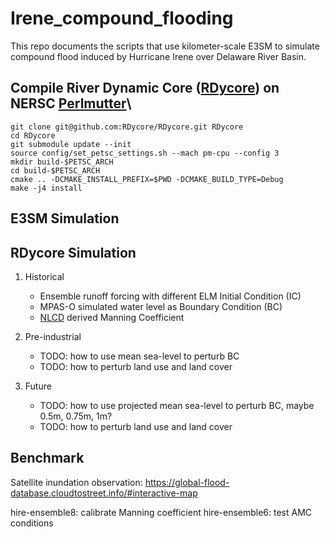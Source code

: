 # Irene_compound_flooding
This repo documents the scripts that use kilometer-scale E3SM to simulate compound flood induced by Hurricane Irene over Delaware River Basin.

## Compile River Dynamic Core ([RDycore](https://github.com/RDycore/RDycore)) on NERSC [Perlmutter](https://docs.nersc.gov/systems/perlmutter/architecture/)\
```
git clone git@github.com:RDycore/RDycore.git RDycore
cd RDycore
git submodule update --init
source config/set_petsc_settings.sh --mach pm-cpu --config 3
mkdir build-$PETSC_ARCH
cd build-$PETSC_ARCH
cmake .. -DCMAKE_INSTALL_PREFIX=$PWD -DCMAKE_BUILD_TYPE=Debug
make -j4 install
```
## E3SM Simulation
## RDycore Simulation
1. Historical 
    - Ensemble runoff forcing with different ELM Initial Condition (IC)
    - MPAS-O simulated water level as Boundary Condition (BC)
    - [NLCD](https://www.usgs.gov/centers/eros/science/national-land-cover-database) derived Manning Coefficient
2. Pre-industrial 
    - TODO: how to use mean sea-level to perturb BC
    - TODO: how to perturb land use and land cover

3. Future
    - TODO: how to use projected mean sea-level to perturb BC, maybe 0.5m, 0.75m, 1m?
    - TODO: how to perturb land use and land cover
## Benchmark
Satellite inundation observation: https://global-flood-database.cloudtostreet.info/#interactive-map

hire-ensemble8: calibrate Manning coefficient
hire-ensemble6: test AMC conditions 
